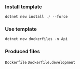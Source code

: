 ### Install template

```powershell
dotnet new install ./ --force
```

### Use template

```powershell
dotnet new dockerfiles -n Api
```

### Produced files

`Dockerfile`
`Dockerfile.development`
